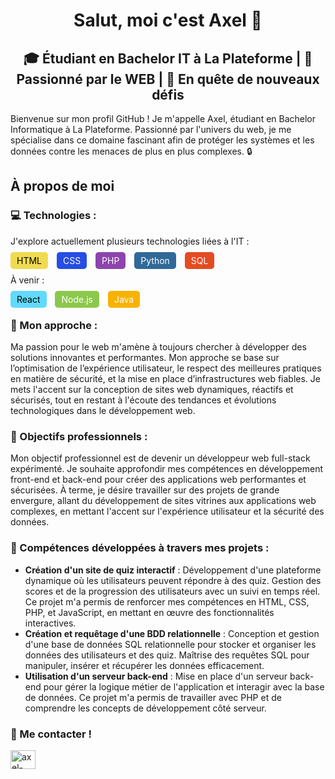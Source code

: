<h1 align="center">Salut, moi c'est Axel 👋</h1>
<h2 align="center">🎓 Étudiant en Bachelor IT à La Plateforme | 🔐 Passionné par le WEB | 🚀 En quête de nouveaux défis</h2>

<p>Bienvenue sur mon profil GitHub ! Je m'appelle Axel, étudiant en Bachelor Informatique à La Plateforme. Passionné par l'univers du web, je me spécialise dans ce domaine fascinant afin de protéger les systèmes et les données contre les menaces de plus en plus complexes. 🔒</p>

<h2>À propos de moi</h2>

<h3>💻 Technologies :</h3>
<p>J'explore actuellement plusieurs technologies liées à l'IT :</p>

<p>
  <span style="background-color: #f0db4f; color: black; padding: 5px 10px; border-radius: 5px; margin-right: 10px;">HTML</span>
  <span style="background-color: #264de4; color: white; padding: 5px 10px; border-radius: 5px; margin-right: 10px;">CSS</span>
  <span style="background-color: #8e44ad; color: white; padding: 5px 10px; border-radius: 5px; margin-right: 10px;">PHP</span>
  <span style="background-color: #306998; color: white; padding: 5px 10px; border-radius: 5px; margin-right: 10px;">Python</span>
  <span style="background-color: #e44b23; color: white; padding: 5px 10px; border-radius: 5px; margin-right: 10px;">SQL</span>
</p>

<p>À venir :</p>
<p>
  <span style="background-color: #61dafb; color: black; padding: 5px 10px; border-radius: 5px; margin-right: 10px;">React</span>
  <span style="background-color: #8cc84b; color: white; padding: 5px 10px; border-radius: 5px; margin-right: 10px;">Node.js</span>
  <span style="background-color: #f8b200; color: white; padding: 5px 10px; border-radius: 5px; margin-right: 10px;">Java</span>
</p>

<h3>🔐 Mon approche :</h3>
<p>Ma passion pour le web m'amène à toujours chercher à développer des solutions innovantes et performantes. Mon approche se base sur l’optimisation de l’expérience utilisateur, le respect des meilleures pratiques en matière de sécurité, et la mise en place d’infrastructures web fiables. Je mets l'accent sur la conception de sites web dynamiques, réactifs et sécurisés, tout en restant à l'écoute des tendances et évolutions technologiques dans le développement web.</p>

<h3>🎯 Objectifs professionnels :</h3>
<p>Mon objectif professionnel est de devenir un développeur web full-stack expérimenté. Je souhaite approfondir mes compétences en développement front-end et back-end pour créer des applications web performantes et sécurisées. À terme, je désire travailler sur des projets de grande envergure, allant du développement de sites vitrines aux applications web complexes, en mettant l'accent sur l'expérience utilisateur et la sécurité des données.</p>

<h3>🔧 Compétences développées à travers mes projets :</h3>
<ul>
  <li><strong>Création d'un site de quiz interactif</strong> : Développement d'une plateforme dynamique où les utilisateurs peuvent répondre à des quiz. Gestion des scores et de la progression des utilisateurs avec un suivi en temps réel. Ce projet m'a permis de renforcer mes compétences en HTML, CSS, PHP, et JavaScript, en mettant en œuvre des fonctionnalités interactives.</li>
  <li><strong>Création et requêtage d'une BDD relationnelle</strong> : Conception et gestion d'une base de données SQL relationnelle pour stocker et organiser les données des utilisateurs et des quiz. Maîtrise des requêtes SQL pour manipuler, insérer et récupérer les données efficacement.</li>
  <li><strong>Utilisation d'un serveur back-end</strong> : Mise en place d'un serveur back-end pour gérer la logique métier de l'application et interagir avec la base de données. Ce projet m'a permis de travailler avec PHP et de comprendre les concepts de développement côté serveur.</li>
</ul>

<h3 align="left">📩 Me contacter !</h3>
<p align="left">
  <a href="https://linkedin.com/in/axel-heureux" target="blank"><img align="center" src="https://raw.githubusercontent.com/rahuldkjain/github-profile-readme-generator/master/src/images/icons/Social/linked-in-alt.svg" alt="axel-heureux" height="30" width="40" /></a>
</p>
